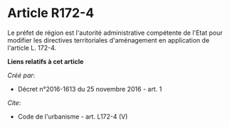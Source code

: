 # Article R172-4

Le préfet de région est l'autorité administrative compétente de l'Etat pour modifier les directives territoriales
d'aménagement en application de l'article L. 172-4.

**Liens relatifs à cet article**

_Créé par_:

  - Décret n°2016-1613 du 25 novembre 2016 - art. 1

_Cite_:

  - Code de l'urbanisme - art. L172-4 (V)
